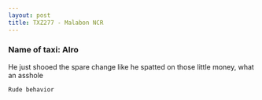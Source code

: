 ```yaml
---
layout: post
title: TXZ277 - Malabon NCR
---
```


### Name of taxi: Alro

He just shooed the spare change like he spatted on those little money, what an asshole

```Rude behavior```
